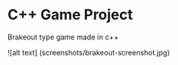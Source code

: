 # C++ Game Project 
Brakeout type game made in c++

![alt text] (screenshots/brakeout-screenshot.jpg)